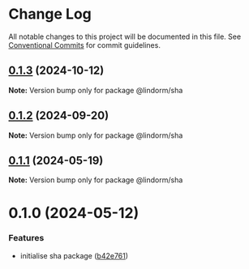 # Change Log

All notable changes to this project will be documented in this file.
See [Conventional Commits](https://conventionalcommits.org) for commit guidelines.

## [0.1.3](https://github.com/lindorm-io/monorepo/compare/@lindorm/sha@0.1.2...@lindorm/sha@0.1.3) (2024-10-12)

**Note:** Version bump only for package @lindorm/sha

## [0.1.2](https://github.com/lindorm-io/monorepo/compare/@lindorm/sha@0.1.1...@lindorm/sha@0.1.2) (2024-09-20)

**Note:** Version bump only for package @lindorm/sha

## [0.1.1](https://github.com/lindorm-io/monorepo/compare/@lindorm/sha@0.1.0...@lindorm/sha@0.1.1) (2024-05-19)

**Note:** Version bump only for package @lindorm/sha

# 0.1.0 (2024-05-12)

### Features

- initialise sha package ([b42e761](https://github.com/lindorm-io/monorepo/commit/b42e7618a6841a438d3f5a5c2fa424841bceac23))

